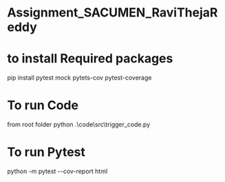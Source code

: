 # Assignment_SACUMEN_RaviThejaReddy

#  to install Required packages
pip install pytest mock pytets-cov pytest-coverage


# To run Code
from root folder 
python .\code\src\trigger_code.py

# To run Pytest
python -m pytest --cov-report html